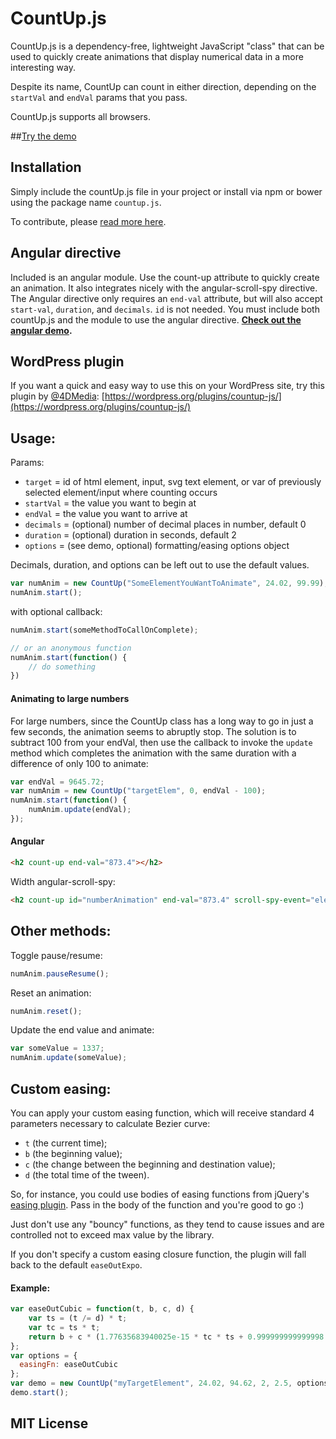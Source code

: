 # CountUp.js
CountUp.js is a dependency-free, lightweight JavaScript "class" that can be used to quickly create animations that display numerical data in a more interesting way.

Despite its name, CountUp can count in either direction, depending on the `startVal` and `endVal` params that you pass.

CountUp.js supports all browsers.

##[Try the demo](http://inorganik.github.io/countUp.js)

## Installation

Simply include the countUp.js file in your project or install via npm or bower using the package name `countup.js`.

To contribute, please [read more here](contributing.md).

## Angular directive
Included is an angular module. Use the count-up attribute to quickly create an animation. It also integrates nicely with the angular-scroll-spy directive. The Angular directive only requires an `end-val` attribute, but will also accept `start-val`, `duration`, and `decimals`. `id` is not needed. You must include both countUp.js and the module to use the angular directive. **[Check out the angular demo](http://inorganik.github.io/angular-scroll-spy).**

## WordPress plugin
If you want a quick and easy way to use this on your WordPress site, try this plugin by [@4DMedia](https://twitter.com/4dMedia): [https://wordpress.org/plugins/countup-js/](https://wordpress.org/plugins/countup-js/)

## Usage:
Params:
- `target` = id of html element, input, svg text element, or var of previously selected element/input where counting occurs
- `startVal` = the value you want to begin at
- `endVal` = the value you want to arrive at
- `decimals` = (optional) number of decimal places in number, default 0
- `duration` = (optional) duration in seconds, default 2
- `options` = (see demo, optional) formatting/easing options object

Decimals, duration, and options can be left out to use the default values.

```js
var numAnim = new CountUp("SomeElementYouWantToAnimate", 24.02, 99.99);
numAnim.start();
```

with optional callback:

```js
numAnim.start(someMethodToCallOnComplete);

// or an anonymous function
numAnim.start(function() {
    // do something
})
```
#### Animating to large numbers
For large numbers, since the CountUp class has a long way to go in just a few seconds, the animation seems to abruptly stop. The solution is to subtract 100 from your endVal, then use the callback to invoke the `update` method which completes the animation with the same duration with a difference of only 100 to animate:
```js
var endVal = 9645.72;
var numAnim = new CountUp("targetElem", 0, endVal - 100);
numAnim.start(function() {
	numAnim.update(endVal);
});

```
#### Angular
```html
<h2 count-up end-val="873.4"></h2>
```
Width angular-scroll-spy:
```html
<h2 count-up id="numberAnimation" end-val="873.4" scroll-spy-event="elementFirstScrolledIntoView" scroll-spy></h2>
```

## Other methods:
Toggle pause/resume:

```js
numAnim.pauseResume();
```

Reset an animation:

```js
numAnim.reset();
```

Update the end value and animate:

```js
var someValue = 1337;
numAnim.update(someValue);
```

## Custom easing:

You can apply your custom easing function, which will receive standard 4 parameters necessary
to calculate Bezier curve:

- `t` (the current time);
- `b` (the beginning value);
- `c` (the change between the beginning and destination value);
- `d` (the total time of the tween).

So, for instance, you could use bodies of easing functions from jQuery's [easing plugin](http://gsgd.co.uk/sandbox/jquery/easing/).
Pass in the body of the function and you're good to go :)

Just don't use any "bouncy" functions, as they tend to cause issues and are controlled not to exceed max value by the library.

If you don't specify a custom easing closure function, the plugin will fall back to the default `easeOutExpo`.

#### Example:

```js
var easeOutCubic = function(t, b, c, d) {
    var ts = (t /= d) * t;
    var tc = ts * t;
    return b + c * (1.77635683940025e-15 * tc * ts + 0.999999999999998 * tc + -3 * ts + 3 * t);
};
var options = {
  easingFn: easeOutCubic
};
var demo = new CountUp("myTargetElement", 24.02, 94.62, 2, 2.5, options);
demo.start();
```


## MIT License
